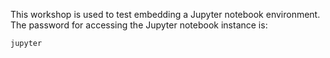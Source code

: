 This workshop is used to test embedding a Jupyter notebook environment. The password for
accessing the Jupyter notebook instance is:

```copy
jupyter
```

